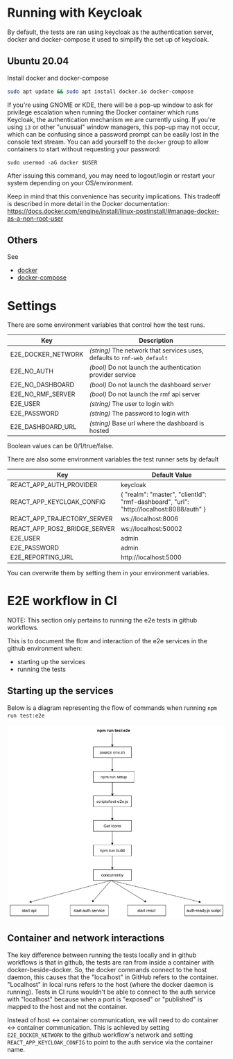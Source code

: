 # Running with Keycloak

By default, the tests are ran using keycloak as the authentication server, docker and docker-compose it used to simplify the set up of keycloak.

## Ubuntu 20.04

Install docker and docker-compose
```bash
sudo apt update && sudo apt install docker.io docker-compose
```

If you're using GNOME or KDE, there will be a pop-up window to ask for privilege escalation when running the Docker container which runs Keycloak, the authentication mechanism we are currently using.
If you're using `i3` or other "unusual" window managers, this pop-up may not occur, which can be confusing since a password prompt can be easily lost in the console text stream.
You can add yourself to the `docker` group to allow containers to start without requesting your password:
```
sudo usermod -aG docker $USER
```
After issuing this command, you may need to logout/login or restart your system depending on your OS/environment.

Keep in mind that this convenience has security implications. This tradeoff is described in more detail in the Docker documentation:
https://docs.docker.com/engine/install/linux-postinstall/#manage-docker-as-a-non-root-user

## Others

See

* [docker](https://docs.docker.com/engine/install/ubuntu/)
* [docker-compose](https://docs.docker.com/compose/install/)

# Settings

There are some environment variables that control how the test runs.

| Key | Description |
|---|---|
| E2E_DOCKER_NETWORK | _(string)_ The network that services uses, defaults to `rmf-web_default` |
| E2E_NO_AUTH | _(bool)_ Do not launch the authentication provider service |
| E2E_NO_DASHBOARD | _(bool)_ Do not launch the dashboard server |
| E2E_NO_RMF_SERVER | _(bool)_ Do not launch the rmf api server |
| E2E_USER | _(string)_ The user to login with |
| E2E_PASSWORD | _(string)_ The password to login with |
| E2E_DASHBOARD_URL | _(string)_ Base url where the dashboard is hosted |

Boolean values can be 0/1/true/false.

There are also some environment variables the test runner sets by default

| Key | Default Value |
|---|---|
| REACT_APP_AUTH_PROVIDER | keycloak |
| REACT_APP_KEYCLOAK_CONFIG | { "realm": "master", "clientId": "rmf-dashboard", "url": "http://localhost:8088/auth" } |
| REACT_APP_TRAJECTORY_SERVER | ws://localhost:8006 |
| REACT_APP_ROS2_BRIDGE_SERVER | ws://localhost:50002 |
| E2E_USER | admin |
| E2E_PASSWORD | admin |
| E2E_REPORTING_URL | http://localhost:5000 |

You can overwrite them by setting them in your environment variables.

# E2E workflow in CI

NOTE: This section only pertains to running the e2e tests in github workflows.

This is to document the flow and interaction of the e2e services in the github environment when:

- starting up the services
- running the tests

## Starting up the services

Below is a diagram representing the flow of commands when running `npm run test:e2e`

![Flow of commands diagram](docs/resources/e2e-E2e-start-process.png)

## Container and network interactions

The key difference between running the tests locally and in github workflows is that in github, the tests are ran from inside a container with docker-beside-docker. So, the docker commands connect to the host daemon, this causes that the "localhost" in GitHub refers to the container. "Localhost" in local runs refers to the host (where the docker daemon is running). Tests in CI runs wouldn't be able to connect to the auth service with "localhost" because when a port is "exposed" or "published" is mapped to the host and not the container.

Instead of host <-> container communication, we will need to do container <-> container communication. This is achieved by setting `E2E_DOCKER_NETWORK` to the github workflow's network and setting `REACT_APP_KEYCLOAK_CONFIG` to point to the auth service via the container name.

